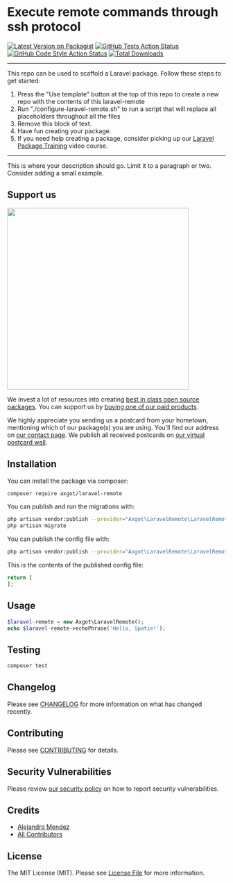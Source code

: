 # Execute remote commands through ssh protocol

[![Latest Version on Packagist](https://img.shields.io/packagist/v/axgot/laravel-remote.svg?style=flat-square)](https://packagist.org/packages/axgot/laravel-remote)
[![GitHub Tests Action Status](https://img.shields.io/github/workflow/status/axgot/laravel-remote/run-tests?label=tests)](https://github.com/axgot/laravel-remote/actions?query=workflow%3Arun-tests+branch%3Amain)
[![GitHub Code Style Action Status](https://img.shields.io/github/workflow/status/axgot/laravel-remote/Check%20&%20fix%20styling?label=code%20style)](https://github.com/axgot/laravel-remote/actions?query=workflow%3A"Check+%26+fix+styling"+branch%3Amain)
[![Total Downloads](https://img.shields.io/packagist/dt/axgot/laravel-remote.svg?style=flat-square)](https://packagist.org/packages/axgot/laravel-remote)

---
This repo can be used to scaffold a Laravel package. Follow these steps to get started:

1. Press the "Use template" button at the top of this repo to create a new repo with the contents of this laravel-remote
2. Run "./configure-laravel-remote.sh" to run a script that will replace all placeholders throughout all the files
3. Remove this block of text.
4. Have fun creating your package.
5. If you need help creating a package, consider picking up our <a href="https://laravelpackage.training">Laravel Package Training</a> video course.
---

This is where your description should go. Limit it to a paragraph or two. Consider adding a small example.

## Support us

[<img src="https://github-ads.s3.eu-central-1.amazonaws.com/laravel-remote.jpg?t=1" width="419px" />](https://spatie.be/github-ad-click/laravel-remote)

We invest a lot of resources into creating [best in class open source packages](https://spatie.be/open-source). You can support us by [buying one of our paid products](https://spatie.be/open-source/support-us).

We highly appreciate you sending us a postcard from your hometown, mentioning which of our package(s) you are using. You'll find our address on [our contact page](https://spatie.be/about-us). We publish all received postcards on [our virtual postcard wall](https://spatie.be/open-source/postcards).

## Installation

You can install the package via composer:

```bash
composer require axgot/laravel-remote
```

You can publish and run the migrations with:

```bash
php artisan vendor:publish --provider="Axgot\LaravelRemote\LaravelRemoteServiceProvider" --tag="laravel-remote-migrations"
php artisan migrate
```

You can publish the config file with:
```bash
php artisan vendor:publish --provider="Axgot\LaravelRemote\LaravelRemoteServiceProvider" --tag="laravel-remote-config"
```

This is the contents of the published config file:

```php
return [
];
```

## Usage

```php
$laravel-remote = new Axgot\LaravelRemote();
echo $laravel-remote->echoPhrase('Hello, Spatie!');
```

## Testing

```bash
composer test
```

## Changelog

Please see [CHANGELOG](CHANGELOG.md) for more information on what has changed recently.

## Contributing

Please see [CONTRIBUTING](.github/CONTRIBUTING.md) for details.

## Security Vulnerabilities

Please review [our security policy](../../security/policy) on how to report security vulnerabilities.

## Credits

- [Alejandro Mendez](https://github.com/vnetmx)
- [All Contributors](../../contributors)

## License

The MIT License (MIT). Please see [License File](LICENSE.md) for more information.
